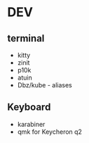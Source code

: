 # DEV

## terminal

- kitty
- zinit
- p10k
- atuin
- Dbz/kube - aliases

## Keyboard

- karabiner
- qmk for Keycheron q2


